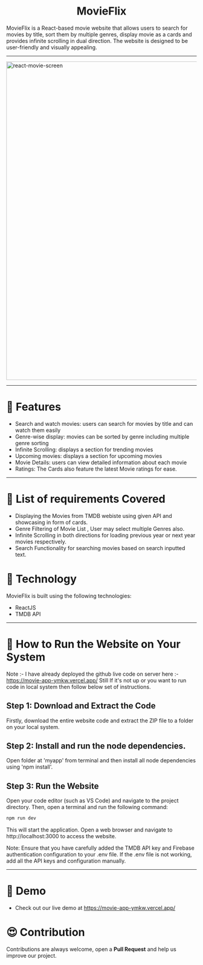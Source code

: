 <h1 align="center">MovieFlix</h1>
MovieFlix is a React-based movie website that allows users to search for movies by title, sort them by multiple genres, display movie as a cards and provides infinite scrolling in dual direction. The website is designed to be user-friendly and visually appealing.
<hr/>

<img width="840" alt="react-movie-screen" src="https://github.com/vedankvekhande/Movie_App/assets/30791618/852777b2-9303-4cd9-aae2-7799a3fabbe6">

<hr/>

# 🍿 Features 

- Search and watch movies: users can search for movies by title and can watch them easily
- Genre-wise display: movies can be sorted by genre including multiple genre sorting
- Infinite Scrolling: displays a section for trending movies
- Upcoming movies: displays a section for upcoming movies
- Movie Details: users can view detailed information about each movie
- Ratings: The Cards also feature the latest Movie ratings for ease. 

<hr/>

# 🍿 List of requirements Covered
- Displaying the Movies from TMDB webiste using given API and showcasing in form of cards.
- Genre Filtering of Movie List , User may select multiple Genres also.
- Infinite Scrolling in both directions for loading previous year or next year movies respectively.
- Search Functionality for searching movies based on search inputted text.

# 🍿 Technology

MovieFlix is built using the following technologies:

- ReactJS
- TMDB API

<hr/>

# 🍿 How to Run the Website on Your System
Note :- I have already deployed the github live code on server here :- https://movie-app-ymkw.vercel.app/
Still If it's not up or you want to run code in local system then follow below set of instructions. 

## Step 1: Download and Extract the Code

Firstly, download the entire website code and extract the ZIP file to a folder on your local system.

## Step 2: Install and run the node dependencies.

Open folder at 'myapp' from terminal and then install all node dependencies using 'npm install'.


## Step 3: Run the Website

Open your code editor (such as VS Code) and navigate to the project directory. Then, open a terminal and run the following command:

```bash
npm run dev
```
This will start the application. Open a web browser and navigate to http://localhost:3000 to access the website.

Note: Ensure that you have carefully added the TMDB API key and Firebase authentication configuration to your .env file. If the .env file is not working, add all the API keys and configuration manually.

<hr/>

# 🍿 Demo 

- Check out our live demo at https://movie-app-ymkw.vercel.app/ 



# 😍 Contribution
Contributions are always welcome, open a **Pull Request** and help us improve our project.
